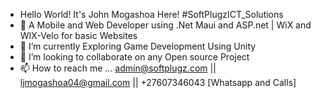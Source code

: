 - Hello World! It's John Mogashoa Here! #SoftPlugzICT_Solutions
- 👀 A Mobile and Web Developer using .Net Maui and ASP.net | WiX and WIX-Velo for basic Websites
- 🌱 I’m currently Exploring Game Development Using Unity
- 💞️ I’m looking to collaborate on any Open source Project
- 📫 How to reach me ... admin@softplugz.com || ljmogashoa04@gmail.com || +27607346043 [Whatsapp and Calls]

<!---
LesetjaJohn/LesetjaJohn is a ✨ special ✨ repository because its `README.md` (this file) appears on your GitHub profile.
You can click the Preview link to take a look at your changes.
--->
